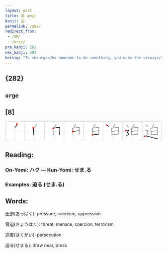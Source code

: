 ```yaml
---
layout: post
title: 迫 urge
kanji: 迫
permalink: /282/
redirect_from:
 - /迫/
 - /urge/
pre_kanji: 281
nex_kanji: 283
heisig: "To <b>urge</b> someone to do something, you make the <i>way</i> as appealing as possible, perhaps even <i>white</i>washing it a bit."
---
```


## {282}

## `urge`

## [8]

<div class="stroke"><img src="../images/E8BFAB.png" /></div>

## Reading:

### On-Yomi: ハク &mdash; Kun-Yomi: せま.る

### Examples: 迫る (せま.る)

## Words:

圧迫(あっぱく): pressure, coercion, oppression

脅迫(きょうはく): threat, menace, coercion, terrorism

迫害(はくがい): persecution

迫る(せまる): draw near, press
